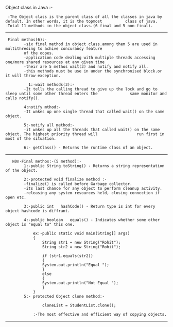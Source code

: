 Object class in Java :-

     -The Object class is the parent class of all the classes in java by default. In other words, it is the topmost    		 class of java.
	-Total 11 methods in the object class.(6 final and 5 non-final).
-----------------------------------------------------------------------------------------------------------------------
     Final methos(6):-
  		    -six final method in object class.among them 5 are used in multithreding to achive concurancy feature 
  			of the oopes. 
		    -application code dealing with multiple threads accessing one/more shared resources at any given time
		    -their are 5 methos wait(3) and notify and notify all.
			-this methods must be use in under the synchronised block.or it will throw exception.

              1:-wait methods(3):-
			-It tells the calling thread to give up the lock and go to sleep until some other thread enters the 			 same monitor and calls notify().

		    4:notify mthod:-
			-It wakes up one single thread that called wait() on the same object.
		
		    5:-notify all method:-
			-it wakes up all the threads that called wait() on the same object. The highest priority thread will 				 run first in most of the situation.

		    6:-	getClass() - Returns the runtime class of an object.
		
		   
-----------------------------------------------------------------------------------------------------------------------
       N0n-Final methos:-(5 method):-
			1:-public String toString() - Returns a string representation of the object.
                
 			2:-protected void finalize method :-
			-finalize() is called before Garbage collector.
			-its last chance for any object to perform cleanup activity.
			-releasing any system resources held, closing connection if open etc.

			3:-public int	hashCode() - Return type is int for every object hashcode is diffrant.
			
			4:-public boolean	equals() - Indicates whether some other object is "equal to" this one.

				ex:-public static void main(String[] args) 
				{
					String str1 = new String("Rohit");
					String str2 = new String("Rohit");

					if (str1.equals(str2))
					{ 
					System.out.println("Equal "); 
					} 
					else 
					{ 
					System.out.println("Not Equal "); 
					} 
				}
			5:- protected Object clone method:-

      		 		cloneList = StudentList.clone();

				:-The most effective and efficient way of copying objects.
----------------------------------------------------------------------------------------------------------------------
